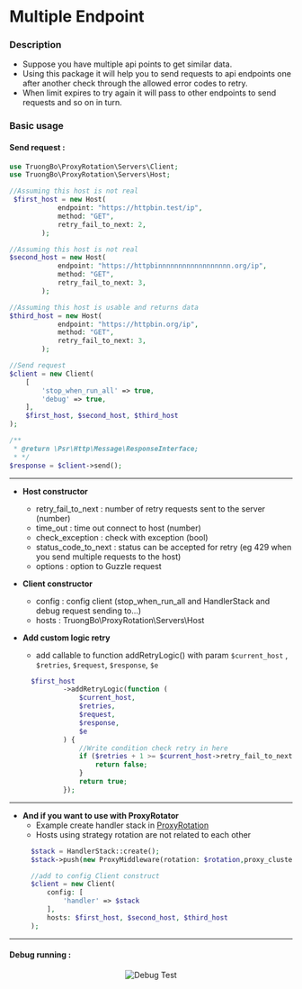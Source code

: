 # Multiple Endpoint

### Description

* Suppose you have multiple api points to get similar data.
* Using this package it will help you to send requests to api endpoints one after another check through the allowed error codes to retry.
* When limit expires to try again it will pass to other endpoints to send requests and so on in turn.

### Basic usage 

#### Send request :
```php
use TruongBo\ProxyRotation\Servers\Client;
use TruongBo\ProxyRotation\Servers\Host;

//Assuming this host is not real
 $first_host = new Host(
            endpoint: "https://httpbin.test/ip",
            method: "GET",
            retry_fail_to_next: 2,
        );

//Assuming this host is not real
$second_host = new Host(
            endpoint: "https://httpbinnnnnnnnnnnnnnnnnn.org/ip",
            method: "GET",
            retry_fail_to_next: 3,
        );

//Assuming this host is usable and returns data
$third_host = new Host(
            endpoint: "https://httpbin.org/ip",
            method: "GET",
            retry_fail_to_next: 3,
        );

//Send request
$client = new Client(
    [
        'stop_when_run_all' => true,
        'debug' => true,
    ],
    $first_host, $second_host, $third_host
);

/**
 * @return \Psr\Http\Message\ResponseInterface;
 * */
$response = $client->send();
```
----- 
* **Host constructor**
  * retry_fail_to_next : number of retry requests sent to the server (number)
  * time_out : time out connect to host (number)
  * check_exception : check with exception (bool)
  * status_code_to_next : status can be accepted for retry (eg 429 when you send multiple requests to the host)
  * options : option to Guzzle request

* **Client constructor**
  * config : config client (stop_when_run_all and HandlerStack and debug request sending to...)
  * hosts : TruongBo\ProxyRotation\Servers\Host

* **Add custom logic retry**
  * add callable to function addRetryLogic() with param `$current_host` , `$retries`, `$request`, `$response`, `$e` 
  ```php
    $first_host
            ->addRetryLogic(function (
                $current_host,
                $retries,
                $request,
                $response,
                $e
            ) {
                //Write condition check retry in here
                if ($retries + 1 >= $current_host->retry_fail_to_next) {
                    return false;
                }
                return true;
            });
    ```
-----
* **And if you want to use with ProxyRotator**
  * Example create handler stack in [ProxyRotation](README.md)
  * Hosts using strategy rotation are not related to each other
  ```php
    $stack = HandlerStack::create();
    $stack->push(new ProxyMiddleware(rotation: $rotation,proxy_cluster: $proxy_cluster));
  
    //add to config Client construct
    $client = new Client(
        config: [
            'handler' => $stack
        ],
        hosts: $first_host, $second_host, $third_host
    );
  ```
----- 

#### Debug running :
<p align="center">
  <img src="./debug-test-multiple.gif"  alt="Debug Test"/>
</p>